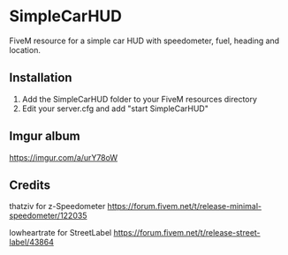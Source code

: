 # SimpleCarHUD

FiveM resource for a simple car HUD with speedometer, fuel, heading and location.

## Installation

1. Add the SimpleCarHUD folder to your FiveM resources directory
2. Edit your server.cfg and add "start SimpleCarHUD"

## Imgur album

https://imgur.com/a/urY78oW

## Credits

thatziv for z-Speedometer https://forum.fivem.net/t/release-minimal-speedometer/122035

lowheartrate for StreetLabel https://forum.fivem.net/t/release-street-label/43864
